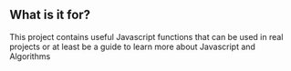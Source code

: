 ## What is it for?
This project contains useful Javascript functions that can be used in real projects
or at least be a guide to learn more about Javascript and Algorithms